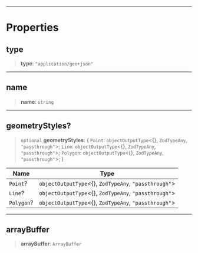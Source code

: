 ***

# Properties

## type

> **type**: `"application/geo+json"`

***

## name

> **name**: `string`

***

## geometryStyles?

> `optional` **geometryStyles**: \{ `Point`: `objectOutputType`\<\{}, `ZodTypeAny`, `"passthrough"`>; `Line`: `objectOutputType`\<\{}, `ZodTypeAny`, `"passthrough"`>; `Polygon`: `objectOutputType`\<\{}, `ZodTypeAny`, `"passthrough"`>; }

| Name       | Type                                                    |
| ---------- | ------------------------------------------------------- |
| `Point`?   | `objectOutputType`\<\{}, `ZodTypeAny`, `"passthrough"`> |
| `Line`?    | `objectOutputType`\<\{}, `ZodTypeAny`, `"passthrough"`> |
| `Polygon`? | `objectOutputType`\<\{}, `ZodTypeAny`, `"passthrough"`> |

***

## arrayBuffer

> **arrayBuffer**: `ArrayBuffer`
